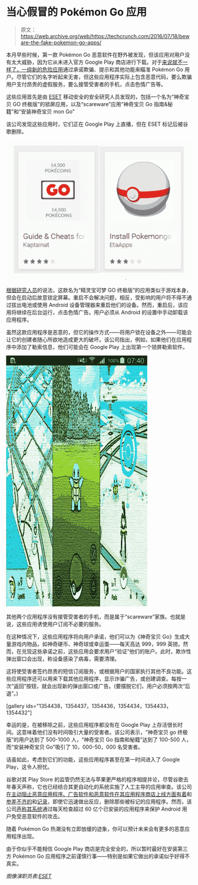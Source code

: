 # 当心假冒的 Pokémon Go 应用

> 原文：<https://web.archive.org/web/https://techcrunch.com/2016/07/18/beware-the-fake-pokemon-go-apps/>

本月早些时候，第一款 Pokémon Go 恶意软件在野外被发现，但该应用对用户没有太大威胁，因为它从未进入官方 Google Play 商店进行下载。对于[来说就不一样了，一组新的危险应用](https://web.archive.org/web/20230404093251/http://www.welivesecurity.com/2016/07/15/pokemon-go-hype-first-lockscreen-tries-catch-trend/)通过承诺欺骗、提示和其他功能来瞄准 Pokémon Go 用户。尽管它们的名字听起来无害，但这些应用程序实际上包含恶意代码，要么欺骗用户支付昂贵的虚假服务，要么接管受害者的手机，点击色情广告等。

这些应用首先是由 [ESET](https://web.archive.org/web/20230404093251/http://www.eset.com/) 移动安全的安全研究人员发现的，包括一个名为“神奇宝贝 GO 终极版”的锁屏应用，以及“scareware”应用“神奇宝贝 Go 指南&秘籍”和“安装神奇宝贝 mon Go”

该公司发现这些应用时，它们正在 Google Play 上直播，但在 ESET 标记后被谷歌删除。

![Screen-Shot-2016-07-15-at-08.44.00](img/faa5fa9207c79bf55dbba65f9a34d567.png)

[根据研究人员](https://web.archive.org/web/20230404093251/http://www.welivesecurity.com/2016/07/15/pokemon-go-hype-first-lockscreen-tries-catch-trend/)的说法，这款名为“精灵宝可梦 GO 终极版”的应用类似于游戏本身，但会在启动后故意锁定屏幕。重启不会解决问题，相反，受影响的用户将不得不通过拔出电池或使用 Android 设备管理器来重启他们的设备。然而，重启后，该应用将继续在后台运行，点击色情广告。用户必须从 Android 的设置中手动卸载该应用程序。

虽然这款应用程序是恶意的，但它的操作方式——将用户锁在设备之外——可能会让它的创建者随心所欲地造成更大的破坏。该公司指出，例如，如果他们在应用程序中添加了勒索信息，他们可能会在 Google Play 上出现第一个锁屏勒索软件。

![Screenshot_2016-07-14-07-40-40-576x1024](img/275238a219823461fc8c4a042e1b8740.png)

其他两个应用程序没有接管受害者的手机，而是属于“scareware”家族。也就是说，这些应用诱使用户订阅不必要的服务。

在这种情况下，这些应用程序将向用户承诺，他们可以为《神奇宝贝 Go》生成大量游戏内物品，如神奇硬币、神奇球或幸运蛋——每天高达 999，999 英镑。然而，在兑现这些承诺之前，这些应用会要求用户“验证”他们的账户。此时，欺诈性弹出窗口会出现，称设备感染了病毒，需要清理。

这将使受害者签约昂贵的短信订阅服务，或根据用户的国家执行其他不良功能。这些应用程序还可以用来下载其他应用程序，显示诈骗广告，或创建调查。每按一次“返回”按钮，就会出现新的弹出窗口或广告。(要摆脱它们，用户必须按两次“后退”。)

[gallery ids="1354438，1354437，1354436，1354434，1354433，1354432"]

幸运的是，在被移除之前，这些应用程序都没有在 Google Play 上存活很长时间。这意味着他们没有时间吸引大量的受害者。该公司表示，“神奇宝贝 go 终极版”的用户达到了 500-1000 人，“神奇宝贝 Go 指南和秘籍”达到了 100-500 人，而“安装神奇宝贝 Go”吸引了 10，000-50，000 名受害者。

话虽如此，考虑到它们的功能，这些应用程序甚至在第一时间进入了 Google Play，这令人担忧。

谷歌对其 Play Store 的监管仍然无法与苹果更严格的程序相提并论，尽管谷歌去年春天声称，它也已经结合其更自动化的系统实施了人工主导的应用审查。该公司[在主动阻止恶意应用程序、广告软件和恶意软件在其应用程序商店上线方面有着](https://web.archive.org/web/20230404093251/https://techcrunch.com/2013/04/08/nearly-60k-low-quality-apps-booted-from-google-play-store-in-february-points-to-increased-spam-fighting/)和[参差不齐的](https://web.archive.org/web/20230404093251/https://techcrunch.com/2013/04/20/newly-discovered-android-malware-was-downloaded-millions-of-times/)和[记录](https://web.archive.org/web/20230404093251/https://techcrunch.com/2015/02/03/new-adware-found-in-google-play-apps-with-millions-of-downloads/)，即使它迅速做出反应，删除那些被标记的应用程序。然而，该公司[声称其系统](https://web.archive.org/web/20230404093251/https://security.googleblog.com/2016/04/android-security-2015-annual-report.html)通过每天检查超过 60 亿个已安装的应用程序来保护 Android 用户免受恶意软件的攻击。

随着 Pokémon Go 热潮没有立即放缓的迹象，你可以预计未来会有更多的恶意应用程序出现。

由于你似乎不能相信 Google Play 商店是完全安全的，所以暂时最好在安装第三方 Pokémon Go 应用程序之前谨慎行事——特别是如果它做出的承诺似乎好得不真实。

*图像演职员表:[ESET](https://web.archive.org/web/20230404093251/http://www.eset.com/)*